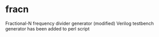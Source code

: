 # fracn
Fractional-N frequency divider generator (modified)
Verilog testbench generator has been added to perl script
